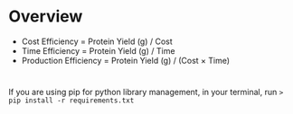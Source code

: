 
# Overview
- Cost Efficiency = Protein Yield (g) / Cost
- Time Efficiency = Protein Yield (g) / Time
- Production Efficiency = Protein Yield (g) / (Cost × Time)

# 


If you are using pip for python library management, 
in your terminal, run
`> pip install -r requirements.txt`